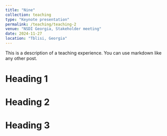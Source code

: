```yaml
---
title: "Nine"
collection: teaching
type: "Keynote presentation"
permalink: /teaching/teaching-2
venue: "NSDI Georgia, Stakeholder meeting"
date: 2024-11-27
location: "Tblisi, Georgia"
---
```


This is a description of a teaching experience. You can use markdown like any other post.

Heading 1
======

Heading 2
======

Heading 3
======
